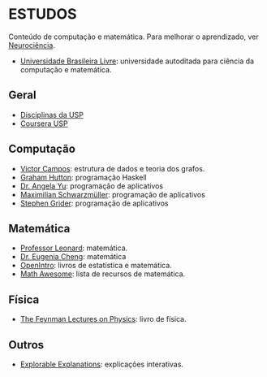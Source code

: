 # ESTUDOS

Conteúdo de computação e matemática. Para melhorar o aprendizado, ver [Neurociência](neuro.md 'Neurociência').

- [Universidade Brasileira Livre](https://ulivre.dev/ 'Universidade Brasileira Livre'): universidade autoditada para ciência da computação e matemática.

## Geral

- [Disciplinas da USP](https://edisciplinas.usp.br/ 'Disciplinas da USP')
- [Coursera USP](https://www.coursera.org/usp/ 'Coursera USP')

## Computação

- [Victor Campos](https://www.youtube.com/@victoitor 'Victor Campos'): estrutura de dados e teoria dos grafos.
- [Graham Hutton](https://www.cs.nott.ac.uk/~pszgmh/ 'Graham Hutton'): programação Haskell
- [Dr. Angela Yu](https://www.appbrewery.com/ 'Dr. Angela Yu'): programação de aplicativos
- [Maximilian Schwarzmüller](https://academind.com/ 'Maximilian Schwarzmüller'): programação de aplicativos
- [Stephen Grider](https://rallycoding.com/ 'Stephen Grider'): programação de aplicativos

## Matemática

- [Professor Leonard](https://www.youtube.com/@ProfessorLeonard 'Professor Leonard'): matemática.
- [Dr. Eugenia Cheng](https://eugeniacheng.com/ 'Dr. Eugenia Cheng'): matemática
- [OpenIntro](https://www.openintro.org/ 'OpenIntro'): livros de estatística e matemática.
- [Math Awesome](https://github.com/rossant/awesome-math 'Math Awesome'): lista de recursos de matemática.

## Física

- [The Feynman Lectures on Physics](https://www.feynmanlectures.caltech.edu/ 'The Feynman Lectures on Physics'): livro de física.

## Outros

- [Explorable Explanations](https://explorabl.es/ 'Explorable Explanations'): explicações interativas.

